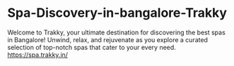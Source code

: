 # Spa-Discovery-in-bangalore-Trakky
Welcome to Trakky, your ultimate destination for discovering the best spas in Bangalore! Unwind, relax, and rejuvenate as you explore a curated selection of top-notch spas that cater to your every need.  https://spa.trakky.in/
